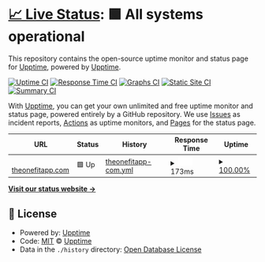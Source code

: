# [📈 Live Status](https://upptime.github.io/upptime): <!--live status--> **🟩 All systems operational**

This repository contains the open-source uptime monitor and status page for [Upptime](https://upptime.js.org), powered by [Upptime](https://github.com/upptime/upptime).

[![Uptime CI](https://github.com/upptime/upptime/workflows/Uptime%20CI/badge.svg)](https://github.com/upptime/upptime/actions?query=workflow%3A%22Uptime+CI%22)
[![Response Time CI](https://github.com/upptime/upptime/workflows/Response%20Time%20CI/badge.svg)](https://github.com/upptime/upptime/actions?query=workflow%3A%22Response+Time+CI%22)
[![Graphs CI](https://github.com/upptime/upptime/workflows/Graphs%20CI/badge.svg)](https://github.com/upptime/upptime/actions?query=workflow%3A%22Graphs+CI%22)
[![Static Site CI](https://github.com/upptime/upptime/workflows/Static%20Site%20CI/badge.svg)](https://github.com/upptime/upptime/actions?query=workflow%3A%22Static+Site+CI%22)
[![Summary CI](https://github.com/upptime/upptime/workflows/Summary%20CI/badge.svg)](https://github.com/upptime/upptime/actions?query=workflow%3A%22Summary+CI%22)

With [Upptime](https://upptime.js.org), you can get your own unlimited and free uptime monitor and status page, powered entirely by a GitHub repository. We use [Issues](https://github.com/upptime/upptime/issues) as incident reports, [Actions](https://github.com/upptime/upptime/actions) as uptime monitors, and [Pages](https://upptime.github.io/upptime) for the status page.

<!--start: status pages-->
<!-- This summary is generated by Upptime (https://github.com/upptime/upptime) -->
<!-- Do not edit this manually, your changes will be overwritten -->
<!-- prettier-ignore -->
| URL | Status | History | Response Time | Uptime |
| --- | ------ | ------- | ------------- | ------ |
| <img alt="" src="https://icons.duckduckgo.com/ip3/www.theonefitapp.com.ico" height="13"> [theonefitapp.com](https://www.theonefitapp.com/en/) | 🟩 Up | [theonefitapp-com.yml](https://github.com/The-onefit/uptime/commits/HEAD/history/theonefitapp-com.yml) | <details><summary><img alt="Response time graph" src="./graphs/theonefitapp-com/response-time-week.png" height="20"> 173ms</summary><br><a href="https://upptime.github.io/upptime/history/theonefitapp-com"><img alt="Response time 173" src="https://img.shields.io/endpoint?url=https%3A%2F%2Fraw.githubusercontent.com%2FThe-onefit%2Fuptime%2FHEAD%2Fapi%2Ftheonefitapp-com%2Fresponse-time.json"></a><br><a href="https://upptime.github.io/upptime/history/theonefitapp-com"><img alt="24-hour response time 173" src="https://img.shields.io/endpoint?url=https%3A%2F%2Fraw.githubusercontent.com%2FThe-onefit%2Fuptime%2FHEAD%2Fapi%2Ftheonefitapp-com%2Fresponse-time-day.json"></a><br><a href="https://upptime.github.io/upptime/history/theonefitapp-com"><img alt="7-day response time 173" src="https://img.shields.io/endpoint?url=https%3A%2F%2Fraw.githubusercontent.com%2FThe-onefit%2Fuptime%2FHEAD%2Fapi%2Ftheonefitapp-com%2Fresponse-time-week.json"></a><br><a href="https://upptime.github.io/upptime/history/theonefitapp-com"><img alt="30-day response time 173" src="https://img.shields.io/endpoint?url=https%3A%2F%2Fraw.githubusercontent.com%2FThe-onefit%2Fuptime%2FHEAD%2Fapi%2Ftheonefitapp-com%2Fresponse-time-month.json"></a><br><a href="https://upptime.github.io/upptime/history/theonefitapp-com"><img alt="1-year response time 173" src="https://img.shields.io/endpoint?url=https%3A%2F%2Fraw.githubusercontent.com%2FThe-onefit%2Fuptime%2FHEAD%2Fapi%2Ftheonefitapp-com%2Fresponse-time-year.json"></a></details> | <details><summary><a href="https://upptime.github.io/upptime/history/theonefitapp-com">100.00%</a></summary><a href="https://upptime.github.io/upptime/history/theonefitapp-com"><img alt="All-time uptime 100.00%" src="https://img.shields.io/endpoint?url=https%3A%2F%2Fraw.githubusercontent.com%2FThe-onefit%2Fuptime%2FHEAD%2Fapi%2Ftheonefitapp-com%2Fuptime.json"></a><br><a href="https://upptime.github.io/upptime/history/theonefitapp-com"><img alt="24-hour uptime 100.00%" src="https://img.shields.io/endpoint?url=https%3A%2F%2Fraw.githubusercontent.com%2FThe-onefit%2Fuptime%2FHEAD%2Fapi%2Ftheonefitapp-com%2Fuptime-day.json"></a><br><a href="https://upptime.github.io/upptime/history/theonefitapp-com"><img alt="7-day uptime 100.00%" src="https://img.shields.io/endpoint?url=https%3A%2F%2Fraw.githubusercontent.com%2FThe-onefit%2Fuptime%2FHEAD%2Fapi%2Ftheonefitapp-com%2Fuptime-week.json"></a><br><a href="https://upptime.github.io/upptime/history/theonefitapp-com"><img alt="30-day uptime 100.00%" src="https://img.shields.io/endpoint?url=https%3A%2F%2Fraw.githubusercontent.com%2FThe-onefit%2Fuptime%2FHEAD%2Fapi%2Ftheonefitapp-com%2Fuptime-month.json"></a><br><a href="https://upptime.github.io/upptime/history/theonefitapp-com"><img alt="1-year uptime 100.00%" src="https://img.shields.io/endpoint?url=https%3A%2F%2Fraw.githubusercontent.com%2FThe-onefit%2Fuptime%2FHEAD%2Fapi%2Ftheonefitapp-com%2Fuptime-year.json"></a></details>

<!--end: status pages-->

[**Visit our status website →**](https://upptime.github.io/upptime)

## 📄 License

- Powered by: [Upptime](https://github.com/upptime/upptime)
- Code: [MIT](./LICENSE) © [Upptime](https://upptime.js.org)
- Data in the `./history` directory: [Open Database License](https://opendatacommons.org/licenses/odbl/1-0/)

